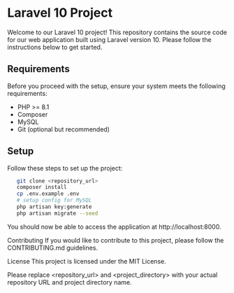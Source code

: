 # Laravel 10 Project

Welcome to our Laravel 10 project! This repository contains the source code for our web application built using Laravel version 10. Please follow the instructions below to get started.

## Requirements

Before you proceed with the setup, ensure your system meets the following requirements:

- PHP >= 8.1
- Composer
- MySQL
- Git (optional but recommended)

## Setup

Follow these steps to set up the project:


```bash
   git clone <repository_url>
   composer install
   cp .env.example .env
   # setup config for MySQL
   php artisan key:generate
   php artisan migrate --seed
```

You should now be able to access the application at http://localhost:8000.

Contributing
If you would like to contribute to this project, please follow the CONTRIBUTING.md guidelines.

License
This project is licensed under the MIT License.


Please replace <repository_url> and <project_directory> with your actual repository URL and project directory name.